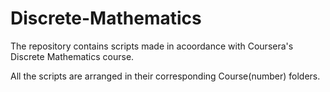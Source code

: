 # Discrete-Mathematics
The repository contains scripts made in acoordance with Coursera's Discrete Mathematics course.

All the scripts are arranged in their corresponding Course(number) folders.

